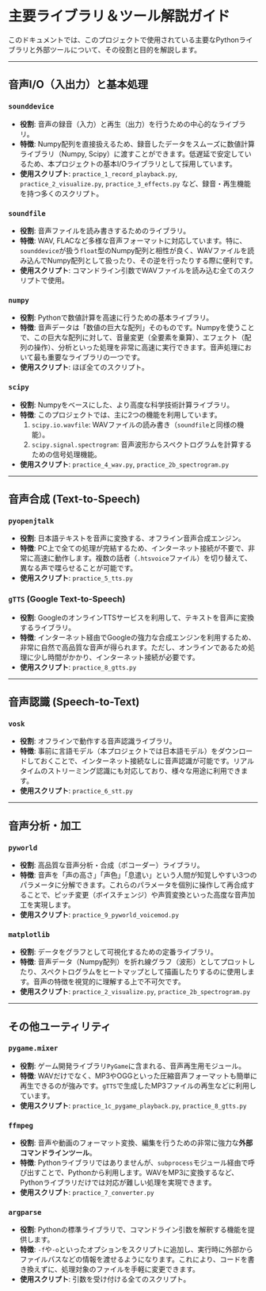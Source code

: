 # 主要ライブラリ＆ツール解説ガイド

このドキュメントでは、このプロジェクトで使用されている主要なPythonライブラリと外部ツールについて、その役割と目的を解説します。

---

## 音声I/O（入出力）と基本処理

### `sounddevice`
- **役割**: 音声の録音（入力）と再生（出力）を行うための中心的なライブラリ。
- **特徴**: Numpy配列を直接扱えるため、録音したデータをスムーズに数値計算ライブラリ（Numpy, Scipy）に渡すことができます。低遅延で安定しているため、本プロジェクトの基本I/Oライブラリとして採用しています。
- **使用スクリプト**: `practice_1_record_playback.py`, `practice_2_visualize.py`, `practice_3_effects.py` など、録音・再生機能を持つ多くのスクリプト。

### `soundfile`
- **役割**: 音声ファイルを読み書きするためのライブラリ。
- **特徴**: WAV, FLACなど多様な音声フォーマットに対応しています。特に、`sounddevice`が扱う`float`型のNumpy配列と相性が良く、WAVファイルを読み込んでNumpy配列として扱ったり、その逆を行ったりする際に便利です。
- **使用スクリプト**: コマンドライン引数でWAVファイルを読み込む全てのスクリプトで使用。

### `numpy`
- **役割**: Pythonで数値計算を高速に行うための基本ライブラリ。
- **特徴**: 音声データは「数値の巨大な配列」そのものです。Numpyを使うことで、この巨大な配列に対して、音量変更（全要素を乗算）、エフェクト（配列の操作）、分析といった処理を非常に高速に実行できます。音声処理において最も重要なライブラリの一つです。
- **使用スクリプト**: ほぼ全てのスクリプト。

### `scipy`
- **役割**: Numpyをベースにした、より高度な科学技術計算ライブラリ。
- **特徴**: このプロジェクトでは、主に2つの機能を利用しています。
    1.  `scipy.io.wavfile`: WAVファイルの読み書き（`soundfile`と同様の機能）。
    2.  `scipy.signal.spectrogram`: 音声波形からスペクトログラムを計算するための信号処理機能。
- **使用スクリプト**: `practice_4_wav.py`, `practice_2b_spectrogram.py`

---

## 音声合成 (Text-to-Speech)

### `pyopenjtalk`
- **役割**: 日本語テキストを音声に変換する、オフライン音声合成エンジン。
- **特徴**: PC上で全ての処理が完結するため、インターネット接続が不要で、非常に高速に動作します。複数の話者（`.htsvoice`ファイル）を切り替えて、異なる声で喋らせることが可能です。
- **使用スクリプト**: `practice_5_tts.py`

### `gTTS` (Google Text-to-Speech)
- **役割**: GoogleのオンラインTTSサービスを利用して、テキストを音声に変換するライブラリ。
- **特徴**: インターネット経由でGoogleの強力な合成エンジンを利用するため、非常に自然で高品質な音声が得られます。ただし、オンラインであるため処理に少し時間がかかり、インターネット接続が必要です。
- **使用スクリプト**: `practice_8_gtts.py`

---

## 音声認識 (Speech-to-Text)

### `vosk`
- **役割**: オフラインで動作する音声認識ライブラリ。
- **特徴**: 事前に言語モデル（本プロジェクトでは日本語モデル）をダウンロードしておくことで、インターネット接続なしに音声認識が可能です。リアルタイムのストリーミング認識にも対応しており、様々な用途に利用できます。
- **使用スクリプト**: `practice_6_stt.py`

---

## 音声分析・加工

### `pyworld`
- **役割**: 高品質な音声分析・合成（ボコーダー）ライブラリ。
- **特徴**: 音声を「声の高さ」「声色」「息遣い」という人間が知覚しやすい3つのパラメータに分解できます。これらのパラメータを個別に操作して再合成することで、ピッチ変更（ボイスチェンジ）や声質変換といった高度な音声加工を実現します。
- **使用スクリプト**: `practice_9_pyworld_voicemod.py`

### `matplotlib`
- **役割**: データをグラフとして可視化するための定番ライブラリ。
- **特徴**: 音声データ（Numpy配列）を折れ線グラフ（波形）としてプロットしたり、スペクトログラムをヒートマップとして描画したりするのに使用します。音声の特徴を視覚的に理解する上で不可欠です。
- **使用スクリプト**: `practice_2_visualize.py`, `practice_2b_spectrogram.py`

---

## その他ユーティリティ

### `pygame.mixer`
- **役割**: ゲーム開発ライブラリ`PyGame`に含まれる、音声再生用モジュール。
- **特徴**: WAVだけでなく、MP3やOGGといった圧縮音声フォーマットも簡単に再生できるのが強みです。`gTTS`で生成したMP3ファイルの再生などに利用しています。
- **使用スクリプト**: `practice_1c_pygame_playback.py`, `practice_8_gtts.py`

### `ffmpeg`
- **役割**: 音声や動画のフォーマット変換、編集を行うための非常に強力な**外部コマンドラインツール**。
- **特徴**: Pythonライブラリではありませんが、`subprocess`モジュール経由で呼び出すことで、Pythonから利用します。WAVをMP3に変換するなど、Pythonライブラリだけでは対応が難しい処理を実現できます。
- **使用スクリプト**: `practice_7_converter.py`

### `argparse`
- **役割**: Pythonの標準ライブラリで、コマンドライン引数を解釈する機能を提供します。
- **特徴**: `-f`や`-o`といったオプションをスクリプトに追加し、実行時に外部からファイルパスなどの情報を渡せるようになります。これにより、コードを書き換えずに、処理対象のファイルを手軽に変更できます。
- **使用スクリプト**: 引数を受け付ける全てのスクリプト。
